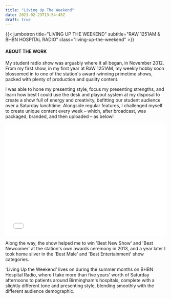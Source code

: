 ```yaml
---
title: "Living Up The Weekend"
date: 2021-02-23T13:54:45Z
draft: true
---
```

{{< jumbotron title="LIVING UP THE WEEKEND" subtitle="RAW 1251AM & BHBN HOSPITAL RADIO" class="living-up-the-weekend" >}}
<section id="works"></section>
<div class="container">
	<div class="row centered mt mb">
		<div class="col-lg-8 col-lg-offset-2">
			<h4>ABOUT THE WORK</h4>
			<p>
				My student radio show was arguably where it all began, in November 2012. From my first show, in my first year at RaW 1251AM, my weekly hobby soon blossomed in to one of the station's award-winning primetime shows, packed with plenty of production and quality content.
			</p>
			<p>
				I was able to hone my presenting style, focus my presenting strengths, and learn how best I could use the desk and playout system at my disposal to create a show full of energy and creativity, befitting our student audience over a Saturday lunchtime. Alongside regular features, I challenged myself to create unique content every week – which, after broadcast, was packaged, branded, and then uploaded – as below!
			</p>
		</div>
		<div class="col-lg-10 col-lg-offset-1 mt-half">
			<iframe width="100%" height="350" style="background-color:transparent; display:block; padding: 0; max-width: 700px; margin: 0 auto;" frameborder="0" allowtransparency="allowtransparency" scrolling="no" src="//embeds.audioboom.com/publishing/playlist/v4?bg_fill_col=%23ecefef&amp;boo_content_type=playlist&amp;data_for_content_type=1289262-living-up-the-weekend-the-games&amp;image_option=small&amp;link_color=%2358d1eb&amp;player_theme=light&amp;src=https%3A%2F%2Fapi.audioboom.com%2Fplaylists%2F1289262-living-up-the-weekend-the-games" title="Audioboom player"></iframe> 
		</div>
		<div class="col-lg-8 col-lg-offset-2 mt-half">
			<p>
				Along the way, the show helped me to win 'Best New Show' and 'Best Newcomer' at the station's own awards ceremony in 2013, and a year later I took home silver in the 'Best Male' and 'Best Entertainment' show categories.
			</p>
			<p>
				'Living Up the Weekend' lives on during the summer months on BHBN Hospital Radio, where I take more than five years' worth of Saturday afternoons to patients around Birmingham's hospitals, complete with a slightly different tone and presenting style, blending smoothly with the different audience demographic. 
			</p>
		</div>
	</div><!--/row -->
</div><!--/container -->
